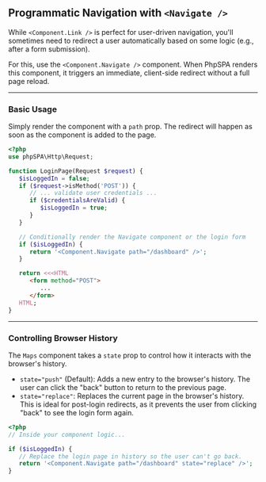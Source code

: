 ## Programmatic Navigation with `<Navigate />`

While `<Component.Link />` is perfect for user-driven navigation, you'll sometimes need to redirect a user automatically based on some logic (e.g., after a form submission).

For this, use the `<Component.Navigate />` component. When PhpSPA renders this component, it triggers an immediate, client-side redirect without a full page reload.

-----

### Basic Usage

Simply render the component with a `path` prop. The redirect will happen as soon as the component is added to the page.

```php
<?php
use phpSPA\Http\Request;

function LoginPage(Request $request) {
   $isLoggedIn = false;
   if ($request->isMethod('POST')) {
      // ... validate user credentials ...
      if ($credentialsAreValid) {
         $isLoggedIn = true;
      }
   }

   // Conditionally render the Navigate component or the login form
   if ($isLoggedIn) {
      return '<Component.Navigate path="/dashboard" />';
   }

   return <<<HTML
      <form method="POST">
         ...
      </form>
   HTML;
}
```

-----

### Controlling Browser History

The `Maps` component takes a `state` prop to control how it interacts with the browser's history.

  * `state="push"` (Default): Adds a new entry to the browser's history. The user can click the "back" button to return to the previous page.
  * `state="replace"`: Replaces the current page in the browser's history. This is ideal for post-login redirects, as it prevents the user from clicking "back" to see the login form again.

<!-- end list -->

```php
<?php
// Inside your component logic...

if ($isLoggedIn) {
   // Replace the login page in history so the user can't go back.
   return '<Component.Navigate path="/dashboard" state="replace" />';
}
```
